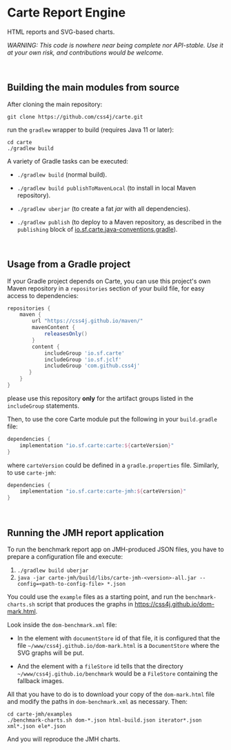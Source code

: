 # Carte Report Engine

HTML reports and SVG-based charts.

*WARNING: This code is nowhere near being complete nor API-stable.
Use it at your own risk, and contributions would be welcome.*

<br/>

## Building the main modules from source

After cloning the main repository:
```shell
git clone https://github.com/css4j/carte.git
```
run the `gradlew` wrapper to build (requires Java 11 or later):
```shell
cd carte
./gradlew build
```

A variety of Gradle tasks can be executed:

- `./gradlew build` (normal build).

- `./gradlew build publishToMavenLocal` (to install in local Maven repository).

- `./gradlew uberjar` (to create a fat _jar_ with all dependencies).

- `./gradlew publish` (to deploy to a Maven repository, as described in the `publishing` block of
[io.sf.carte.java-conventions.gradle](https://github.com/css4j/carte/blob/master/buildSrc/src/main/groovy/io.sf.carte.java-conventions.gradle)).

<br/>

## Usage from a Gradle project
If your Gradle project depends on Carte, you can use this project's own Maven repository in a `repositories` section of
your build file, for easy access to dependencies:
```groovy
repositories {
    maven {
        url "https://css4j.github.io/maven/"
        mavenContent {
            releasesOnly()
        }
        content {
            includeGroup 'io.sf.carte'
            includeGroup 'io.sf.jclf'
            includeGroup 'com.github.css4j'
       }
    }
}
```
please use this repository **only** for the artifact groups listed in the
`includeGroup` statements.

Then, to use the core Carte module put the following in your `build.gradle` file:

```groovy
dependencies {
    implementation "io.sf.carte:carte:${carteVersion}"
}
```
where `carteVersion` could be defined in a `gradle.properties` file. Similarly,
to use `carte-jmh`:
```groovy
dependencies {
    implementation "io.sf.carte:carte-jmh:${carteVersion}"
}
```

<br/>

## Running the JMH report application

To run the benchmark report app on JMH-produced JSON files, you have to prepare
a configuration file and execute:

1) `./gradlew build uberjar`
2) `java -jar carte-jmh/build/libs/carte-jmh-<version>-all.jar --config=<path-to-config-file> *.json`

You could use the `example` files as a starting point, and run the
`benchmark-charts.sh` script that produces the graphs in
https://css4j.github.io/dom-mark.html.

Look inside the `dom-benchmark.xml` file:

- In the element with `documentStore` id of that file, it is configured that the
file `~/www/css4j.github.io/dom-mark.html` is a `DocumentStore` where the SVG
graphs will be put.

- And the element with a `fileStore` id tells that the directory
`~/www/css4j.github.io/benchmark` would be a `FileStore` containing the fallback
images.

All that you have to do is to download your copy of the `dom-mark.html` file and
modify the paths in `dom-benchmark.xml` as necessary. Then:

```shell
cd carte-jmh/examples
./benchmark-charts.sh dom-*.json html-build.json iterator*.json xml*.json ele*.json
```

And you will reproduce the JMH charts.
